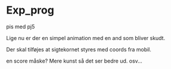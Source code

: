 # Exp_prog
pis med pj5


Lige nu er der en simpel animation med en and som bliver skudt. 

Der skal tilføjes at sigtekornet styres med coords fra mobil.

en score måske?
Mere kunst så det ser bedre ud.
osv... 

